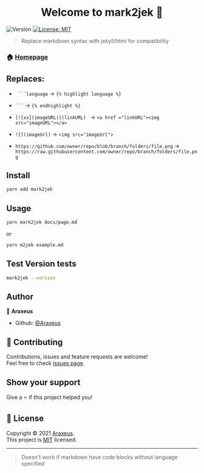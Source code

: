<h1 align="center">Welcome to mark2jek 👋</h1>
<p>
  <img alt="Version" src="https://img.shields.io/badge/version-(1.0.0)-blue.svg?cacheSeconds=2592000" />
  <a href="https://github.com/Araxeus/mark2jek/blob/main/LICENSE" target="_blank">
    <img alt="License: MIT" src="https://img.shields.io/badge/License-MIT-yellow.svg" />
  </a>
</p>

> Replace markdown syntax with jekyll/html for compatibility

### 🏠 [Homepage](https://github.com/Araxeus/mark2jek/)

## Replaces:

* ` ```language` -> `{% highlight language %}`

* ` ``` ` -> `{% endhighlight %}`

* ` [![xx](imageURL)](linkURL) 
 ` -> `<a href ="linkURL"><img src="imageURL"></a>`

* ` ![](imageUrl)
 ` -> `<img src="imageUrl">`

* ` https://github.com/owner/repo/blob/branch/folders/file.png ` -> `https://raw.githubusercontent.com/owner/repo/branch/folders/file.png`

## Install

```sh
yarn add mark2jek
```

## Usage

```sh
yarn mark2jek docs/page.md
```
or
```sh
yarn m2jek example.md
```

## Test Version tests

```sh
mark2jek --version
```

## Author

👤 **Araxeus**

* Github: [@Araxeus](https://github.com/Araxeus)

## 🤝 Contributing

Contributions, issues and feature requests are welcome!<br />Feel free to check [issues page](https://github.com/Araxeus/mark2jek/issues). 

## Show your support

Give a ⭐️ if this project helped you!

## 📝 License

Copyright © 2021 [Araxeus](https://github.com/Araxeus).<br />
This project is [MIT](https://github.com/Araxeus/mark2jek/blob/main/LICENSE) licensed.

***
> Doesn't work if markdown have code blocks without language specified
